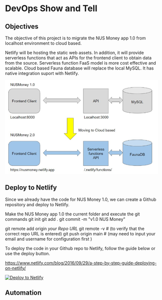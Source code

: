 # DevOps Show and Tell 

## Objectives

The objective of this project is to migrate the NUS Money app 1.0 from localhost environment to cloud based.

Netlify will be hosting the static web assets. In addition, it will provide serverless functions that act as APIs for the frontend client to obtain data from the source. Serverless function FaaS model is more cost effective and scalable. Cloud based Fauna database will replace the local MySQL. It has native integration suport with Netlify.


![](/images/NUSmoney20.jpg)


## Deploy to Netlify

Since we already have the code for NUS Money 1.0, we can create a Github repository and deploy to Netlify.

Make the NUS Money app 1.0 the current folder and execute the git commands
git init
git add .
git commit -m "v1.0 NUS Money"

git remote add origin _*your Repo URL*_
git remote -v # (to verify that the correct repo URL is entered)
git push origin main # (may need to input your email and username for configuration first )

To deploy the code in your Github repo to Netlify, follow the guide below or use the deploy button.

https://www.netlify.com/blog/2016/09/29/a-step-by-step-guide-deploying-on-netlify/


<a href="https://app.netlify.com/start/deploy?repository=https://github.com/Seowyh/nusmoney"><img src="https://www.netlify.com/img/deploy/button.svg" alt="Deploy to Netlify"></a>


## Automation
